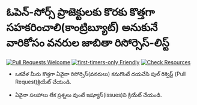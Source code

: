 # ఓపెన్-సోర్స్ ప్రాజెక్టులకు కొరకు కొత్తగా సహకరించాలి(కాంట్రిబ్యూట్) అనుకునే వారికోసం వనరుల జాబితా రిసోర్సెస్-లిస్ట్

[![Pull Requests Welcome](https://img.shields.io/badge/PRs-welcome-brightgreen.svg?style=flat)](https://makeapullrequest.com)
[![first-timers-only Friendly](https://img.shields.io/badge/first--timers--only-friendly-blue.svg)](https://www.firsttimersonly.com/)
[![Check Resources](https://github.com/freeCodeCamp/how-to-contribute-to-open-source/actions/workflows/test.yml/badge.svg)](https://github.com/freeCodeCamp/how-to-contribute-to-open-source/actions/workflows/test.yml)


- ఒకవేళ మీరు కొత్తగా ఏవైనా రిసోర్సెస్(వనరులు) కనుగొంటే దయచేసి పుల్ రిక్వెస్ట్ (Pull Request)క్రియేట్ చేయండి. 

- ఏవైనా సలహాలు లేక ప్రశ్నలు వుంటే ఇష్యూస్(issues)ని క్రియేట్ చేయండి.

